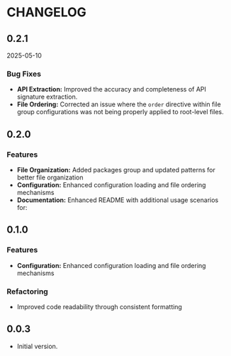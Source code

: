 # CHANGELOG

## 0.2.1

2025-05-10

### Bug Fixes

- **API Extraction:** Improved the accuracy and completeness of API signature extraction.
- **File Ordering:** Corrected an issue where the `order` directive within file group configurations was not being properly applied to root-level files.

## 0.2.0

### Features

- **File Organization:** Added packages group and updated patterns for better file organization
- **Configuration:** Enhanced configuration loading and file ordering mechanisms
- **Documentation:** Enhanced README with additional usage scenarios for:

## 0.1.0

### Features

- **Configuration:** Enhanced configuration loading and file ordering mechanisms

### Refactoring

- Improved code readability through consistent formatting

## 0.0.3

- Initial version.
